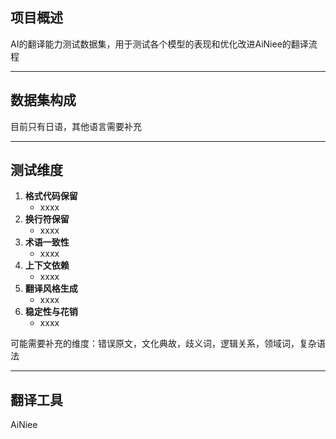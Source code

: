 ## 项目概述
AI的翻译能力测试数据集，用于测试各个模型的表现和优化改进AiNiee的翻译流程

---

## 数据集构成

目前只有日语，其他语言需要补充

---

## 测试维度
1. **格式代码保留**  
   - xxxx
2. **换行符保留**  
   - xxxx
3. **术语一致性**  
   - xxxx
4. **上下文依赖**  
   - xxxx
5. **翻译风格生成**  
   - xxxx
6. **稳定性与花销**  
   - xxxx


可能需要补充的维度：错误原文，文化典故，歧义词，逻辑关系，领域词，复杂语法

---

## 翻译工具
AiNiee
